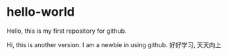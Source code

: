 # hello-world
Hello, this is my first repository for github.

Hi, this is another version.
I am a newbie in using github.
好好学习, 天天向上
